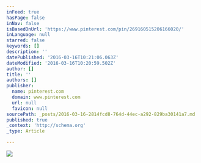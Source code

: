 ```yaml
---
inFeed: true
hasPage: false
inNav: false
isBasedOnUrl: 'https://www.pinterest.com/pin/269160515206166020/'
inLanguage: null
starred: false
keywords: []
description: ''
datePublished: '2016-03-16T10:21:06.063Z'
dateModified: '2016-03-16T10:20:59.502Z'
author: []
title: ''
authors: []
publisher:
  name: pinterest.com
  domain: www.pinterest.com
  url: null
  favicon: null
sourcePath: _posts/2016-03-16-2814fcd8-764d-44ec-a292-829ba30141a7.md
published: true
_context: 'http://schema.org'
_type: Article

---
```

![](https://s-media-cache-ak0.pinimg.com/564x/50/05/f3/5005f3dfc7c584774d948b02a3e71fb5.jpg)
